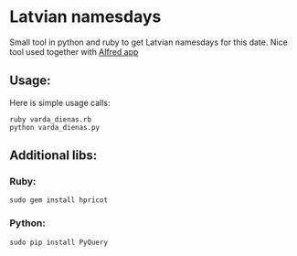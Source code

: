 # Latvian namesdays

Small tool in python and ruby to get Latvian namesdays for this date.
Nice tool used together with [Alfred app](http://www.alfredapp.com/)

## Usage:

Here is simple usage calls:

    ruby varda_dienas.rb
    python varda_dienas.py
    
## Additional libs:

### Ruby:

    sudo gem install hpricot
    
### Python:


    sudo pip install PyQuery